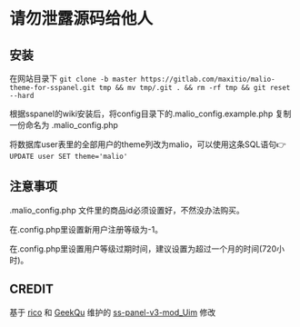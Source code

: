 # 请勿泄露源码给他人
## 安装
在网站目录下 
`git clone -b master https://gitlab.com/maxitio/malio-theme-for-sspanel.git tmp && mv tmp/.git . && rm -rf tmp && git reset --hard`

根据sspanel的wiki安装后，将config目录下的.malio_config.example.php 复制一份命名为 .malio_config.php

将数据库user表里的全部用户的theme列改为malio，可以使用这条SQL语句👉 `UPDATE user SET theme='malio'`

## 注意事项
.malio_config.php 文件里的商品id必须设置好，不然没办法购买。

在.config.php里设置新用户注册等级为-1。

在.config.php里设置用户等级过期时间，建议设置为超过一个月的时间(720小时)。

## CREDIT
基于 [rico](https://github.com/rico93) 和 [GeekQu](https://github.com/GeekQu) 维护的 [ss-panel-v3-mod_Uim](https://github.com/GeekQu/ss-panel-v3-mod_Uim) 修改